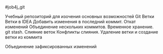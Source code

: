#job4j_git

Учебный репозиторий для изочения основных возможностей Git
Ветки
Ветки в IDEA
Добавить изменения в последний коммит.
Откат изменений
Объединение нескольких коммитов.
Временное хранение. git stash.
Слияние веток
Конфликты слияния.
Удаление ветки и создание ветки из коммита

Объединение зафиксированных изменений